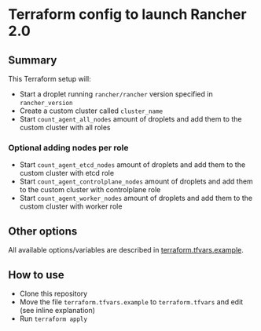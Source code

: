 # Terraform config to launch Rancher 2.0

## Summary

This Terraform setup will:

- Start a droplet running `rancher/rancher` version specified in `rancher_version`
- Create a custom cluster called `cluster_name`
- Start `count_agent_all_nodes` amount of droplets and add them to the custom cluster with all roles

### Optional adding nodes per role
- Start `count_agent_etcd_nodes` amount of droplets and add them to the custom cluster with etcd role
- Start `count_agent_controlplane_nodes` amount of droplets and add them to the custom cluster with controlplane role
- Start `count_agent_worker_nodes` amount of droplets and add them to the custom cluster with worker role

## Other options

All available options/variables are described in [terraform.tfvars.example](https://github.com/superseb/tf-do-rancher2/blob/master/terraform.tfvars.example).

## How to use

- Clone this repository
- Move the file `terraform.tfvars.example` to `terraform.tfvars` and edit (see inline explanation)
- Run `terraform apply`
